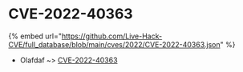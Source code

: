 # CVE-2022-40363
{% embed url="https://github.com/Live-Hack-CVE/full_database/blob/main/cves/2022/CVE-2022-40363.json" %}

* Olafdaf ~> [CVE-2022-40363](https://www.alice-snow.ru/2022/database/cve-2022-40363/cve-2022-40363-olafdaf)